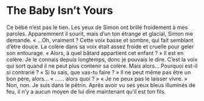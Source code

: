 # The Baby Isn’t Yours
Ce bébé n’est pas le tien. Les yeux de Simon ont brillé froidement à mes paroles. Apparemment il sourit, mais d’un ton étrange et glacial, Simon me demande. « …Oh, vraiment ? Cette voix basse et sombre, qui fait semblant d’être douce. La colère dans sa voix était assez froide et cruelle pour geler son entourage. « Alors, à quel bâtard appartient cet enfant ? » Il est en colère. Je le connais depuis longtemps, donc je pouvais le dire. C’est la voix qui sort quand il ne peut plus contenir sa colère. Mais alors… Pourquoi est-il si contrarié ? « Si tu sais, que vas-tu faire ? » Il ne peut même pas être un bon père, alors… « …… alors quoi ? » « Je ne peux pas le laisser vivre. » Non, non. Je suis dans le pétrin. Après avoir vu ses yeux bleus illuminés de feu, il n’y a aucun moyen de lui dire maintenant qu’il est ton fils.